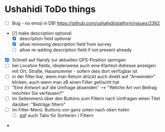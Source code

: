 # Ushahidi ToDo things

* [ ] Bug - no emoji in DB! https://github.com/ushahidi/platform/issues/2362
* [/] make description optional
  * [x] description field optional
  * [x] allow removing description field from survey
  * [ ] allow re-adding description field if not present already
* [x] Schnell auf Handy zur aktuellen GPS-Position springen
* [ ] bei Location fields, idealerweise auch eine Klartext-Adresse anzeigen mit Ort, Straße, Hausnummer - sofern dies dort verfügbar ist
* [ ] in der filter-bar, wenn man Return drückt auch direkt auf "Anwenden" klicken, auch wenn man zB einen Filter gelöscht hat
* [ ] "Eine Antwort auf die Umfrage absenden" --> "Welche Art von Beitrag möchten Sie verfassen?"
* [ ] Im Seitenmenü über den Buttons zum Filtern nach Umfragen einen Titel darüber: "Beiträge filtern"
* [ ] Im Filter-Menü: Buttons von ganz unten nach oben holen
  * [ ] ggf auch Tabs für Sortieren / Filtern
*
